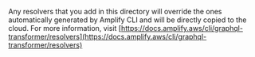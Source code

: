 Any resolvers that you add in this directory will override the ones automatically generated by Amplify CLI and will be
directly copied to the cloud. For more information,
visit [https://docs.amplify.aws/cli/graphql-transformer/resolvers](https://docs.amplify.aws/cli/graphql-transformer/resolvers)